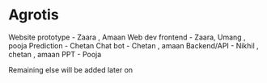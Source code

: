 # Agrotis


Website prototype - Zaara , Amaan
Web dev frontend - Zaara, Umang , pooja
Prediction - Chetan
Chat bot - Chetan , amaan
Backend/API - Nikhil , chetan , amaan
PPT - Pooja

Remaining else will be added later on

